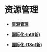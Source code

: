 # 资源管理



- **[资源管理](js-apis-resource-manager.md)**

- **[国际化-Intl(新)](js-apis-intl.md)**

- **[国际化-I18n(新)](js-apis-i18n.md)**